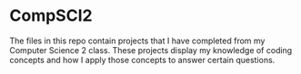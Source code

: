 # CompSCI2
The files in this repo contain projects that I have completed from my Computer Science 2 class.
These projects display my knowledge of coding concepts and how I apply those concepts to answer certain questions.
